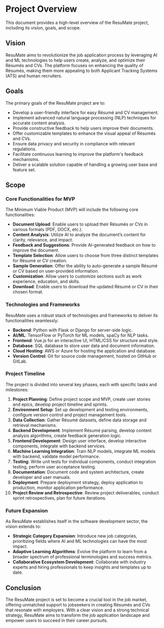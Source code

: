 # Project Overview

This document provides a high-level overview of the ResuMate project, including its vision, goals, and scope.

## Vision

ResuMate aims to revolutionize the job application process by leveraging AI and ML technologies to help users create, 
analyze, and optimize their Résumés and CVs. The platform focuses on enhancing the quality of Résumés, 
making them more appealing to both Applicant Tracking Systems (ATS) and human recruiters.

## Goals

The primary goals of the ResuMate project are to:

- Develop a user-friendly interface for easy  Résumé and CV management.
- Implement advanced natural language processing (NLP) techniques for accurate content analysis.
- Provide constructive feedback to help users improve their documents.
- Offer customizable templates to enhance the visual appeal of Résumés and CVs.
- Ensure data privacy and security in compliance with relevant regulations.
- Facilitate continuous learning to improve the platform's feedback mechanisms.
- Deliver a scalable solution capable of handling a growing user base and feature set.

## Scope

### Core Functionalities for MVP

The Minimum Viable Product (MVP) will include the following core functionalities:

- **Document Upload**: Enable users to upload their Résumés or CVs in various formats (PDF, DOCX, etc.).
- **Content Analysis**: Utilize AI to analyze the document’s content for clarity, relevance, and impact.
- **Feedback and Suggestions**: Provide AI-generated feedback on how to improve the document.
- **Template Selection**: Allow users to choose from three distinct templates for Résumé or CV creation.
- **Sample Generation**: Offer the ability to auto-generate a sample  Résumé or CV based on user-provided information.
- **Customization**: Allow users to customize sections such as work experience, education, and skills.
- **Download**: Enable users to download the updated Résumé or CV in their chosen format.

### Technologies and Frameworks

ResuMate uses a robust stack of technologies and frameworks to deliver its functionalities seamlessly:

- **Backend**: Python with Flask or Django for server-side logic.
- **AI/ML**: TensorFlow or PyTorch for ML models, spaCy for NLP tasks.
- **Frontend**: Vue.js for an interactive UI, HTML/CSS for structure and style.
- **Database**: SQL database to store user data and document information.
- **Cloud Hosting**: AWS or Azure for hosting the application and database.
- **Version Control**: Git for source code management, hosted on GitHub or GitLab.

### Project Timeline

The project is divided into several key phases, each with specific tasks and milestones:

1. **Project Planning**: Define project scope and MVP, create user stories and epics, develop project timeline and sprints.
2. **Environment Setup**: Set up development and testing environments, configure version control and project management tools.
3. **Data Collection**: Gather  Résumé datasets, define data storage and retrieval mechanisms.
4. **Backend Development**: Implement Résumé parsing, develop content analysis algorithms, create feedback generation logic.
5. **Frontend Development**: Design user interface, develop interactive components, integrate with backend services.
6. **Machine Learning Integration**: Train NLP models, integrate ML models with backend, validate model performance.
7. **Testing**: Write unit tests for individual components, conduct integration testing, perform user acceptance testing.
8. **Documentation**: Document code and system architecture, create developer and user manuals.
9. **Deployment**: Prepare deployment strategy, deploy application to production, monitor application performance.
10. **Project Review and Retrospective**: Review project deliverables, conduct sprint retrospectives, plan for future iterations.

### Future Expansion

As ResuMate establishes itself in the software development sector, the vision extends to:

- **Strategic Category Expansion**: Introduce new job categories, prioritizing fields where AI and ML technologies can
have the most impact.
- **Adaptive Learning Algorithms**: Evolve the platform to learn from a broader spectrum of professional terminologies 
and success metrics.
- **Collaborative Ecosystem Development**: Collaborate with industry experts and hiring professionals to keep insights
and templates up to date.

## Conclusion

The ResuMate project is set to become a crucial tool in the job market, offering unmatched support to jobseekers in 
creating Résumés and CVs that resonate with employers. With a clear vision and a strong technical strategy, ResuMate 
aims to transform the job application landscape and empower users to succeed in their career pursuits.
